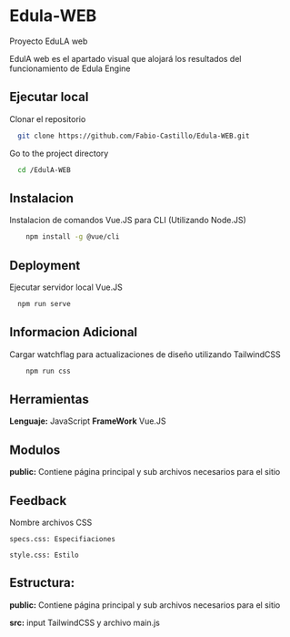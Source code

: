 # Edula-WEB
Proyecto EduLA web

EdulA web es el apartado visual que alojará los resultados del funcionamiento de Edula Engine

## Ejecutar local

Clonar el repositorio 
```bash
  git clone https://github.com/Fabio-Castillo/Edula-WEB.git
```
Go to the project directory

```bash
  cd /EdulA-WEB
```


## Instalacion

Instalacion de comandos Vue.JS para CLI (Utilizando Node.JS)

```bash
    npm install -g @vue/cli
```

## Deployment

Ejecutar servidor local Vue.JS

```bash
  npm run serve
```


## Informacion Adicional

Cargar watchflag para actualizaciones de diseño utilizando TailwindCSS

```bash
    npm run css
```

## Herramientas

**Lenguaje:** JavaScript
**FrameWork** Vue.JS


## Modulos
**public:** Contiene página principal y sub archivos necesarios para el sitio

## Feedback

Nombre archivos CSS

`specs.css: Especifiaciones`

`style.css: Estilo`

## Estructura:


**public:** Contiene página principal y sub archivos necesarios para el sitio

**src:** input TailwindCSS y archivo main.js
